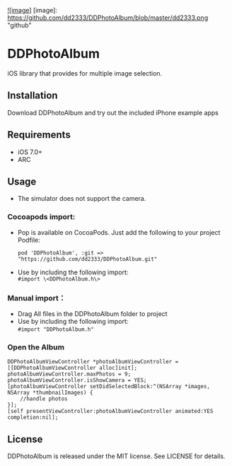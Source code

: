 [![image]](http://www.dd2333.com/)
[image]: https://github.com/dd2333/DDPhotoAlbum/blob/master/dd2333.png "github"

DDPhotoAlbum
===================================
  iOS library that provides for multiple image selection.<br />
  
Installation
-----------------------------------
  Download DDPhotoAlbum and try out the included iPhone example apps<br />

Requirements
-----------------------------------
* iOS 7.0+<br />
* ARC<br />

Usage
-----------------------------------
* The simulator does not support the camera.<br />

### Cocoapods import:
* Pop is available on CocoaPods. Just add the following to your project Podfile:<br />

  ```pod 'DDPhotoAlbum', :git => "https://github.com/dd2333/DDPhotoAlbum.git"```

* Use by including the following import:<br />
```#import \<DDPhotoAlbum.h\>```

### Manual import：
* Drag All files in the DDPhotoAlbum folder to project<br />
* Use by including the following import:<br />
```#import "DDPhotoAlbum.h"```

### Open the Album
    DDPhotoAlbumViewController *photoAlbumViewController = [[DDPhotoAlbumViewController alloc]init];
    photoAlbumViewController.maxPhotos = 9;
    photoAlbumViewController.isShowCamera = YES;
    [photoAlbumViewController setDidSelectedBlock:^(NSArray *images, NSArray *thumbnailImages) {
        //handle photos
    }];
    [self presentViewController:photoAlbumViewController animated:YES completion:nil];

License
-----------------------------------
  DDPhotoAlbum is released under the MIT license. See LICENSE for details.<br />
